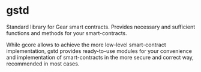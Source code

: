 # gstd

Standard library for Gear smart contracts. Provides necessary and sufficient functions and methods for your smart-contracts.

While gcore allows to achieve the more low-level smart-contract implementation, gstd provides ready-to-use modules for your convenience and implementation of smart-contracts in the more secure and correct way, recommended in most cases. 
